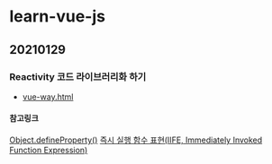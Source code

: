 # learn-vue-js

## 20210129
### Reactivity 코드 라이브러리화 하기
 - [vue-way.html](https://github.com/kya754/learn-vue-js/blob/master/playground/vue-way.html)
#### 참고링크
[Object.defineProperty()](https://developer.mozilla.org/ko/docs/Web/JavaScript/Reference/Global_Objects/Object/defineProperty)
[즉시 실행 함수 표현(IIFE, Immediately Invoked Function Expression)](https://developer.mozilla.org/ko/docs/Glossary/IIFE)  
